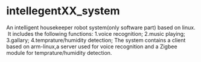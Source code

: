 # intellegentXX_system
  An intelligent housekeeper robot system(only software part) based on linux.
  It includes the following functions:
    1.voice recognition;
    2.music playing;
    3.gallary;
    4.temprature/humidity detection;
  The system contains a client based on arm-linux,a server used for voice recognition and a Zigbee module for  temprature/humidity detection.  
